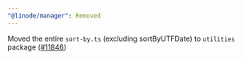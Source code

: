 ```yaml
---
"@linode/manager": Removed
---
```


Moved the entire `sort-by.ts` (excluding sortByUTFDate) to `utilities` package ([#11846](https://github.com/linode/manager/pull/11846))
